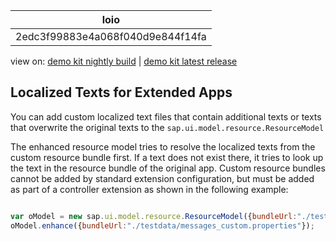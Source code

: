<!-- loio2edc3f99883e4a068f040d9e844f14fa -->

| loio |
| -----|
| 2edc3f99883e4a068f040d9e844f14fa |

<div id="loio">

view on: [demo kit nightly build](https://openui5nightly.hana.ondemand.com/#/topic/2edc3f99883e4a068f040d9e844f14fa) | [demo kit latest release](https://openui5.hana.ondemand.com/#/topic/2edc3f99883e4a068f040d9e844f14fa)</div>

## Localized Texts for Extended Apps

You can add custom localized text files that contain additional texts or texts that overwrite the original texts to the `sap.ui.model.resource.ResourceModel` 

The enhanced resource model tries to resolve the localized texts from the custom resource bundle first. If a text does not exist there, it tries to look up the text in the resource bundle of the original app. Custom resource bundles cannot be added by standard extension configuration, but must be added as part of a controller extension as shown in the following example:

```js

var oModel = new sap.ui.model.resource.ResourceModel({bundleUrl:"./testdata/messages.properties"});
oModel.enhance({bundleUrl:"./testdata/messages_custom.properties"});
```

